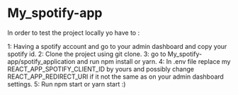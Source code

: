 # My_spotify-app

In order to test the project locally yo have to :

1: Having a spotify account and go to your admin dashboard and copy your spotify id.
2: Clone the project using git clone.
3: go to My_spotify-app/spotify_application and run npm install or yarn.
4: In .env file replace my REACT_APP_SPOTIFY_CLIENT_ID by yours and possibly change REACT_APP_REDIRECT_URI if it not the same as on your admin dashboard settings.
5: Run npm start or yarn start
:)
